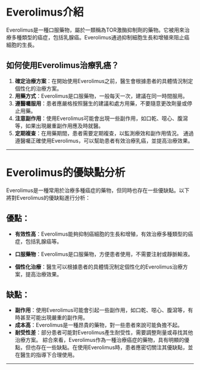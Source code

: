 # Everolimus介紹
Everolimus是一種口服藥物，屬於一類稱為TOR激酶抑制劑的藥物。它被用來治療多種類型的癌症，包括乳腺癌。Everolimus通過抑制細胞生長和增殖來阻止癌細胞的生長。
## 如何使用Everolimus治療乳癌？
1. **確定治療方案**：在開始使用Everolimus之前，醫生會根據患者的具體情況制定個性化的治療方案。
2. **用藥方式**：Everolimus是口服藥物，一般每天一次，建議在同一時間服用。
3. **遵醫囑服用**：患者應嚴格按照醫生的建議和處方用藥，不要隨意更改劑量或停止用藥。
4. **注意副作用**：使用Everolimus可能會出現一些副作用，如口乾、噁心、腹瀉等，如果出現嚴重副作用應及時就醫。
5. **定期複查**：在用藥期間，患者需要定期複查，以監測療效和副作用情況。
通過遵醫囑正確使用Everolimus，可以幫助患者有效治療乳癌，並提高治療效果。
---
# Everolimus的優缺點分析
Everolimus是一種常用於治療多種癌症的藥物，但同時也存在一些優缺點。以下將對Everolimus的優缺點進行分析：
## 優點：
- **有效性高**：Everolimus能夠抑制癌細胞的生長和增殖，有效治療多種類型的癌症，包括乳腺癌等。
  
- **口服藥物**：Everolimus是口服藥物，方便患者使用，不需要注射或靜脈輸液。
- **個性化治療**：醫生可以根據患者的具體情況制定個性化的Everolimus治療方案，提高治療效果。
## 缺點：
- **副作用**：使用Everolimus可能會引起一些副作用，如口乾、噁心、腹瀉等，有時甚至可能出現嚴重的副作用。
- **成本高**：Everolimus是一種昂貴的藥物，對一些患者來說可能負擔不起。
- **耐受性差**：部分患者可能對Everolimus產生耐受性，需要調整劑量或尋找其他治療方案。
綜合來看，Everolimus作為一種治療癌症的藥物，具有明顯的優點，但也存在一些缺點。在使用Everolimus時，患者應密切關注其優缺點，並在醫生的指導下合理使用。
---